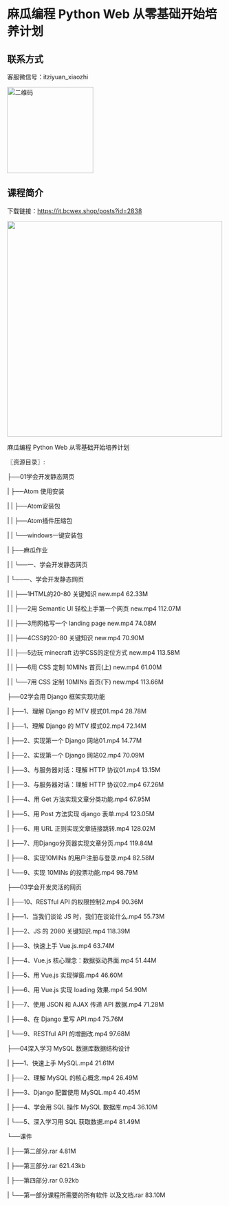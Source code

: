 # 麻瓜编程 Python Web 从零基础开始培养计划

## 联系方式

客服微信号：itziyuan_xiaozhi

<img src="https://ziyuanyun.oss-cn-guangzhou.aliyuncs.com/common/20240614073449/666b82192834a.jpg" width="200" height="200" alt="二维码">

## 课程简介

下载链接：https://it.bcwex.shop/posts?id=2838

<img src="https://ziyuanyun.oss-cn-guangzhou.aliyuncs.com/yun/20240515184346/664491e2c50a8.jpg" width="500" alt="">

  麻瓜编程 Python Web 从零基础开始培养计划



 〖资源目录〗:

 ├──01学会开发静态网页

 | ├──Atom 使用安装

 | | ├──Atom安装包

 | | ├──Atom插件压缩包

 | | └──windows一键安装包

 | ├──麻瓜作业

 | | └──一、学会开发静态网页

 | └──一、学会开发静态网页

 | | ├──1HTML的20-80 关键知识 new.mp4 62.33M

 | | ├──2用 Semantic UI 轻松上手第一个网页 new.mp4 112.07M

 | | ├──3用网格写一个 landing page new.mp4 74.08M

 | | ├──4CSS的20-80 关键知识 new.mp4 70.90M

 | | ├──5边玩 minecraft 边学CSS的定位方式 new.mp4 113.58M

 | | ├──6用 CSS 定制 10MINs 首页(上) new.mp4 61.00M

 | | └──7用 CSS 定制 10MINs 首页(下) new.mp4 113.66M

 ├──02学会用 Django 框架实现功能

 | ├──1、理解 Django 的 MTV 模式01.mp4 28.78M

 | ├──1、理解 Django 的 MTV 模式02.mp4 72.14M

 | ├──2、实现第一个 Django 网站01.mp4 14.77M

 | ├──2、实现第一个 Django 网站02.mp4 70.09M

 | ├──3、与服务器对话：理解 HTTP 协议01.mp4 13.15M

 | ├──3、与服务器对话：理解 HTTP 协议02.mp4 67.26M

 | ├──4、用 Get 方法实现文章分类功能.mp4 67.95M

 | ├──5、用 Post 方法实现 django 表单.mp4 123.05M

 | ├──6、用 URL 正则实现文章链接跳转.mp4 128.02M

 | ├──7、用Django分页器实现文章分页.mp4 119.84M

 | ├──8、实现10MINs 的用户注册与登录.mp4 82.58M

 | └──9、实现 10MINs 的投票功能.mp4 98.79M

 ├──03学会开发灵活的网页

 | ├──10、RESTful API 的权限控制2.mp4 90.36M

 | ├──1、当我们谈论 JS 时，我们在谈论什么.mp4 55.73M

 | ├──2、JS 的 2080 关键知识.mp4 118.39M

 | ├──3、快速上手 Vue.js.mp4 63.74M

 | ├──4、Vue.js 核心理念：数据驱动界面.mp4 51.44M

 | ├──5、用 Vue.js 实现弹窗.mp4 46.60M

 | ├──6、用 Vue.js 实现 loading 效果.mp4 54.90M

 | ├──7、使用 JSON 和 AJAX 传递 API 数据.mp4 71.28M

 | ├──8、在 Django 里写 API.mp4 75.76M

 | └──9、RESTful API 的增删改.mp4 97.68M

 ├──04深入学习 MySQL 数据库数据结构设计

 | ├──1、快速上手 MySQL.mp4 21.61M

 | ├──2、理解 MySQL 的核心概念.mp4 26.49M

 | ├──3、Django 配置使用 MySQL.mp4 40.45M

 | ├──4、学会用 SQL 操作 MySQL 数据库.mp4 36.10M

 | └──5、深入学习用 SQL 获取数据.mp4 81.49M

 └──课件

 | ├──第二部分.rar 4.81M

 | ├──第三部分.rar 621.43kb

 | ├──第四部分.rar 0.92kb

 | └──第一部分课程所需要的所有软件 以及文档.rar 83.10M

  